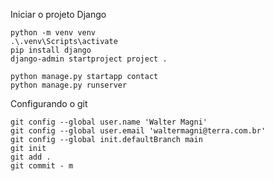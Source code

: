 Iniciar o projeto Django 

```
python -m venv venv
.\.venv\Scripts\activate
pip install django
django-admin startproject project .

python manage.py startapp contact
python manage.py runserver

```
Configurando o git

```
git config --global user.name 'Walter Magni' 
git config --global user.email 'waltermagni@terra.com.br'
git config --global init.defaultBranch main
git init
git add . 
git commit - m  
```